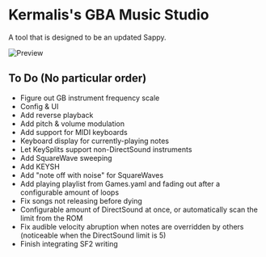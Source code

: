 # Kermalis's GBA Music Studio

A tool that is designed to be an updated Sappy.

![Preview](https://i.imgur.com/fsfxud4.gif)

## To Do (No particular order)

* Figure out GB instrument frequency scale
* Config & UI
* Add reverse playback
* Add pitch & volume modulation
* Add support for MIDI keyboards
* Keyboard display for currently-playing notes
* Let KeySplits support non-DirectSound instruments
* Add SquareWave sweeping
* Add KEYSH
* Add "note off with noise" for SquareWaves
* Add playing playlist from Games.yaml and fading out after a configurable amount of loops
* Fix songs not releasing before dying
* Configurable amount of DirectSound at once, or automatically scan the limit from the ROM
* Fix audible velocity abruption when notes are overridden by others (noticeable when the DirectSound limit is 5)
* Finish integrating SF2 writing